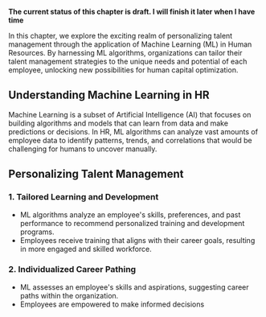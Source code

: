 **The current status of this chapter is draft. I will finish it later when I have time**

In this chapter, we explore the exciting realm of personalizing talent management through the application of Machine Learning (ML) in Human Resources. By harnessing ML algorithms, organizations can tailor their talent management strategies to the unique needs and potential of each employee, unlocking new possibilities for human capital optimization.

Understanding Machine Learning in HR
------------------------------------

Machine Learning is a subset of Artificial Intelligence (AI) that focuses on building algorithms and models that can learn from data and make predictions or decisions. In HR, ML algorithms can analyze vast amounts of employee data to identify patterns, trends, and correlations that would be challenging for humans to uncover manually.

Personalizing Talent Management
-------------------------------

### 1. **Tailored Learning and Development**

* ML algorithms analyze an employee's skills, preferences, and past performance to recommend personalized training and development programs.
* Employees receive training that aligns with their career goals, resulting in more engaged and skilled workforce.

### 2. **Individualized Career Pathing**

* ML assesses an employee's skills and aspirations, suggesting career paths within the organization.
* Employees are empowered to make informed decisions
